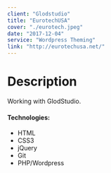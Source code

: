 ```yaml
---
client: "Glodstudio"
title: "EurotechUSA"
cover: "./eurotech.jpeg"
date: "2017-12-04"
service: "Wordpress Theming"
link: "http://eurotechusa.net/"
---
```

# Description

Working with GlodStudio.

#### Technologies:

- HTML
- CSS3
- jQuery
- Git
- PHP/Wordpress